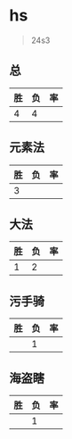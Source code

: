 # hs

> 24s3

## 总
|胜|负|率|
|-|-|-|
|4|4||

## 元素法
|胜|负|率|
|-|-|-|
|3|||

## 大法
|胜|负|率|
|-|-|-|
|1|2||

## 污手骑
|胜|负|率|
|-|-|-|
||1||

## 海盗瞎
|胜|负|率|
|-|-|-|
||1||

